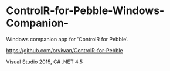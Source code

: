 ControlR-for-Pebble-Windows-Companion-
======================================

Windows companion app for 'ControlR for Pebble'.

https://github.com/orviwan/ControlR-for-Pebble

Visual Studio 2015, C# .NET 4.5
